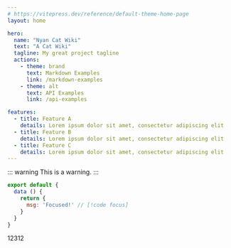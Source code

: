 ```yaml
---
# https://vitepress.dev/reference/default-theme-home-page
layout: home

hero:
  name: "Nyan Cat Wiki"
  text: "A Cat Wiki"
  tagline: My great project tagline
  actions:
    - theme: brand
      text: Markdown Examples
      link: /markdown-examples
    - theme: alt
      text: API Examples
      link: /api-examples

features:
  - title: Feature A
    details: Lorem ipsum dolor sit amet, consectetur adipiscing elit
  - title: Feature B
    details: Lorem ipsum dolor sit amet, consectetur adipiscing elit
  - title: Feature C
    details: Lorem ipsum dolor sit amet, consectetur adipiscing elit
---
```


::: warning
This is a warning.
:::

```js
export default {
  data () {
    return {
      msg: 'Focused!' // [!code focus]
    }
  }
}
```


<!-- ![An image](/cat-demo.png) -->

<script setup>
import { withBase, useData } from 'vitepress'

const { theme } = useData()
</script>

<template>
  <img :src="withBase('/cat-demo.png')" />
</template>
12312